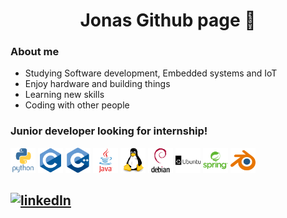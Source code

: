 <h1 align="center">Jonas Github page 👋 </h1> 
<div>
<h3> About me </h3>
 <ul>
  <li> Studying Software development, Embedded systems and IoT </li>
  <li> Enjoy hardware and building things</li>
  <li> Learning new skills </li>
  <li> Coding with other people </li>
</ul> 
</div>



<h3> Junior developer looking for internship! </h3>



<div>
  <img src="https://github.com/devicons/devicon/blob/master/icons/python/python-original-wordmark.svg" title="Python" alt="Python" width="40" height="40"/>

<img src="https://github.com/devicons/devicon/blob/master/icons/c/c-original.svg" title="C-language" alt="C language" width="40" height="40"/>

<img src="https://github.com/devicons/devicon/blob/master/icons/cplusplus/cplusplus-original.svg" title="Cplusplus" alt="Cplusplus" width="40" height="40"/>

<img src="https://github.com/devicons/devicon/blob/master/icons/java/java-original-wordmark.svg" title="Java" alt="Java"  width="40" height="40" />

<img src="https://github.com/devicons/devicon/blob/master/icons/linux/linux-original.svg" title="Linux" alt="Linux"  width="40" height="40" />

<img src="https://github.com/devicons/devicon/blob/master/icons/debian/debian-original-wordmark.svg" title="--" alt="--"  width="40" height="40" />

<img src="https://github.com/devicons/devicon/blob/master/icons/ubuntu/ubuntu-plain-wordmark.svg" title="--" alt="--"  width="40" height="40" />

<img src="https://github.com/devicons/devicon/blob/master/icons/spring/spring-original-wordmark.svg" title="Spring" alt="Spring"  width="40" height="40" />

<img src="https://github.com/devicons/devicon/blob/master/icons/blender/blender-original.svg" title="Blender" alt="Blender"  width="40" height="40" />

<!--
<img src="" title="--" alt="--"  width="40" height="40" />
<a href="https://pagedart.com">
  <img src="/favicon-32x32.png">
</a>
-->

<h2 Contact and references/>
<a href="https://linkedin.com/in/larsjonaslarsson"><img src="https://camo.githubusercontent.com/e0278098417dddf9727cfee70a5eb84af38a20705b3bded56cf91cb5feb29d7d/68747470733a2f2f696d672e736869656c64732e696f2f62616467652f4c696e6b6564496e2d626c75653f7374796c653d666f722d7468652d6261646765266c6f676f3d6c696e6b6564696e266c6f676f436f6c6f723d7768697465" title="linkedIn" alt="linkedIn"  width="120" height="30"/>
</a>
                                                 
</div>

  
<!--
**j0naslarss0n/j0naslarss0n** is a ✨ _special_ ✨ repository because its `README.md` (this file) appears on your GitHub profile.

Here are some ideas to get you started:

- 🔭 I’m currently working on ...
- 🌱 I’m currently learning ...
- 👯 I’m looking to collaborate on ...
- 🤔 I’m looking for help with ...
- 💬 Ask me about ...
- 📫 How to reach me: ...
- 😄 Pronouns: ...
- ⚡ Fun fact: ...
-->

